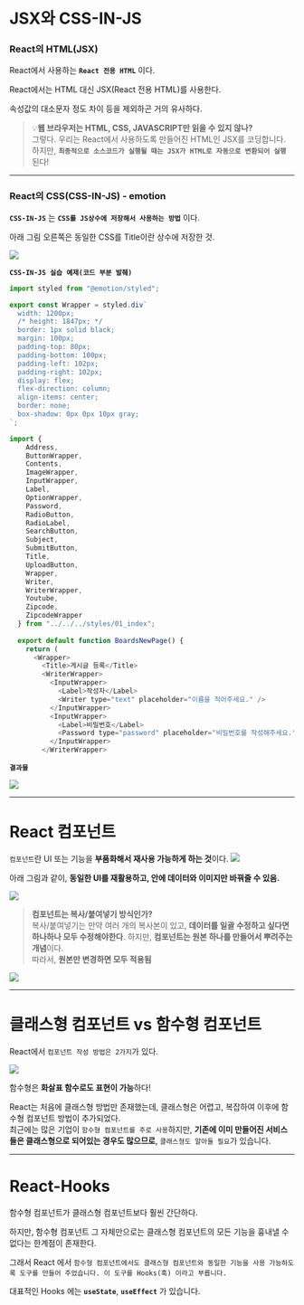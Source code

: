 <h1>JSX와 CSS-IN-JS</h1>

<h3>React의 HTML(JSX)</h3>

React에서 사용하는 **`React 전용 HTML`** 이다.

React에서는 HTML 대신 JSX(React 전용 HTML)를 사용한다.

속성값의 대소문자 정도 차이 등을 제외하곤 거의 유사하다.

>💡**웹 브라우저는 HTML, CSS, JAVASCRIPT만 읽을 수 있지 않나?**<br>
그렇다. 우리는 React에서 사용하도록 만들어진 HTML인 JSX를 코딩합니다.
하지만, **`최종적으로 소스코드가 실행될 때는 JSX가 HTML로 자동으로 변환되어 실행`** 된다!

---

<h3>React의 CSS(CSS-IN-JS) - emotion</h3>

**`CSS-IN-JS`** 는 **`CSS를 JS상수에 저장해서 사용하는 방법`** 이다.

아래 그림 오른쪽은 동일한 CSS를 Title이란 상수에 저장한 것.

<img src="./images/02/CSS-IN-JS (2).png">

**`CSS-IN-JS 실습 예제(코드 부분 발췌)`**

~~~javascript
import styled from "@emotion/styled";

export const Wrapper = styled.div`
  width: 1200px;
  /* height: 1847px; */
  border: 1px solid black;
  margin: 100px;
  padding-top: 80px;
  padding-bottom: 100px;
  padding-left: 102px;
  padding-right: 102px;
  display: flex;
  flex-direction: column;
  align-items: center;
  border: none;
  box-shadow: 0px 0px 10px gray;
`;
~~~

~~~javascript
import {
    Address,
    ButtonWrapper,
    Contents,
    ImageWrapper,
    InputWrapper,
    Label,
    OptionWrapper,
    Password,
    RadioButton,
    RadioLabel,
    SearchButton,
    Subject,
    SubmitButton,
    Title,
    UploadButton,
    Wrapper,
    Writer,
    WriterWrapper,
    Youtube,
    Zipcode,
    ZipcodeWrapper
  } from "../../../styles/01_index";
  
  export default function BoardsNewPage() {
    return (
      <Wrapper>
        <Title>게시글 등록</Title>
        <WriterWrapper>
          <InputWrapper>
            <Label>작성자</Label>
            <Writer type="text" placeholder="이름을 적어주세요." />
          </InputWrapper>
          <InputWrapper>
            <Label>비밀번호</Label>
            <Password type="password" placeholder="비밀번호를 작성해주세요." />
          </InputWrapper>
        </WriterWrapper>
~~~

**`결과물`**

<img src="./images/02/EmotionEX.png">

---

<h1>React 컴포넌트</h1>

`컴포넌트`란 UI 또는 기능을 **부품화해서 재사용 가능하게 하는 것**이다.
<img src="./images/02/rego.png">

아래 그림과 같이, **동일한 UI를 재활용하고, 안에 데이터와 이미지만 바꿔줄 수 있음.**

<img src="./images/02/component.png">

> **컴포넌트는 복사/붙여넣기 방식인가?**
<br>복사/붙여넣기는 만약 여러 개의 복사본이 있고, **데이터를 일괄 수정하고 싶다면 하나하나 모두 수정해야한다**. 하지만, **컴포넌트는 원본 하나를 만들어서 뿌려주는 개념**이다.<br>
따라서, **원본만 변경하면 모두 적용됨**

<img src="./images/02/component2.png">

---

<h1>클래스형 컴포넌트 vs 함수형 컴포넌트</h1>

React에서 `컴포넌트 작성 방법은 2가지`가 있다.

<img src="./images/02/component_type.png">

함수형은 **화살표 함수로도 표현이 가능**하다! 

React는 처음에 클래스형 방법만 존재했는데, 클래스형은 어렵고, 복잡하여 이후에 함수형 컴포넌트 방법이 추가되었다.<br>
최근에는 많은 기업이 `함수형 컴포넌트를 주로 사용`하지만, **기존에 이미 만들어진 서비스들은 클래스형으로 되어있는 경우도 많으므로**, `클래스형도 알아둘 필요`가 있습니다. 

---

<h1>React-Hooks</h1>

함수형 컴포넌트가 클래스형 컴포넌트보다 훨씬 간단하다.

하지만, 함수형 컴포넌트 그 자체만으로는 클래스형 컴포넌트의 모든 기능을 흉내낼 수 없다는 한계점이 존재한다.

그래서 React 에서 `함수형 컴포넌트에서도 클래스형 컴포넌트와 동일한 기능을 사용 가능하도록 도구를 만들어 주었습니다. 이 도구를 Hooks(훅) 이라고 부릅니다.`

대표적인 Hooks 에는 **`useState`**, **`useEffect`** 가 있습니다.
